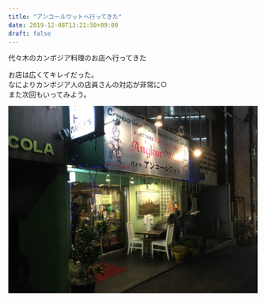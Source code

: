 ```yaml
---
title: "アンコールワットへ行ってきた"
date: 2019-12-08T13:21:50+09:00
draft: false
---
```

代々木のカンボジア料理のお店へ行ってきた  

<!--more-->

お店は広くてキレイだった。  
なによりカンボジア人の店員さんの対応が非常に○  
また次回もいってみよう。  

![1](./1.jpg)  


